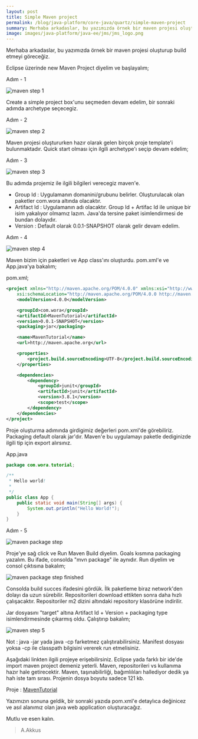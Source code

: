 ```yaml
---
layout: post
title: Simple Maven project
permalink: /blog/java-platform/core-java/quartz/simple-maven-project
summary: Merhaba arkadaslar, bu yazımızda örnek bir maven projesi oluşturup build etmeyi göreceğiz.
image: images/java-platform/java-ee/jms/jms_logo.png
---
```

Merhaba arkadaslar, bu yazımızda örnek bir maven projesi oluşturup build etmeyi göreceğiz.

Eclipse üzerinde new Maven Project diyelim ve başlayalım;

Adım - 1

![maven step 1](/images/java-platform/core-java/maven/mvn1.png)

Create a simple project box'unu seçmeden devam edelim, bir sonraki adımda archetype seçecegiz.

Adım - 2

![maven step 2](/images/java-platform/core-java/maven/mvn2.png)

Maven projesi oluştururken hazır olarak gelen birçok proje template'i bulunmaktadır. Quick start olması için ilgili archetype'ı seçip devam edelim;

Adım - 3

![maven step 3](/images/java-platform/core-java/maven/mvn3.png)

Bu adımda projemiz ile ilgili bilgileri verecegiz maven'e.

* Group Id : Uygulamanın domanini/grubunu belirler. Oluşturulacak olan paketler com.wora altında olacaktır.
* Artifact Id : Uygulamanın adı olacaktır. Group Id + Artifac Id ile unique bir isim yakalıyor olmamız lazım. Java'da tersine paket isimlendirmesi de bundan dolayıdır.
* Version : Default olarak 0.0.1-SNAPSHOT olarak gelir devam edelim.


Adım - 4

![maven step 4](/images/java-platform/core-java/maven/mvn6.png)

Maven bizim için paketleri ve App class'ını oluşturdu. pom.xml'e ve App.java'ya bakalım;

pom.xml;
``` xml
<project xmlns="http://maven.apache.org/POM/4.0.0" xmlns:xsi="http://www.w3.org/2001/XMLSchema-instance"
	xsi:schemaLocation="http://maven.apache.org/POM/4.0.0 http://maven.apache.org/xsd/maven-4.0.0.xsd">
	<modelVersion>4.0.0</modelVersion>

	<groupId>com.wora</groupId>
	<artifactId>MavenTutorial</artifactId>
	<version>0.0.1-SNAPSHOT</version>
	<packaging>jar</packaging>

	<name>MavenTutorial</name>
	<url>http://maven.apache.org</url>

	<properties>
		<project.build.sourceEncoding>UTF-8</project.build.sourceEncoding> <!-- UTF-8 ile build et -->
	</properties>

	<dependencies>
		<dependency>
			<groupId>junit</groupId>
			<artifactId>junit</artifactId>
			<version>3.8.1</version>
			<scope>test</scope>
		</dependency>
	</dependencies>
</project>
```

Proje oluşturma adımında girdigimiz değerleri pom.xml'de görebiliriz. Packaging default olarak jar'dır. Maven'e bu uygulamayı paketle dediginizde ilgili tip için export alırsınız.

App.java
``` java
package com.wora.tutorial;

/**
 * Hello world!
 *
 */
public class App {
	public static void main(String[] args) {
		System.out.println("Hello World!");
	}
}
```
Adım - 5

![maven package step](/images/java-platform/core-java/maven/mvn-package.png)

Proje'ye sağ click ve Run Maven Build diyelim. Goals kısmına packaging yazalım. Bu ifade, consolda "mvn package" ile aynıdır. Run diyelim ve consol çıktısına bakalım;

![maven package step finished](/images/java-platform/core-java/maven/mvn4.png)

Consolda build succes ifadesini gördük. İlk paketleme biraz network'den dolayı da uzun sürebilir. Repositorileri download ettikten sonra daha hızlı çalışacaktır. Repositoriler m2 dizini altındaki repository klasörüne indirilir.

Jar dosyasını "target" altına Artifact Id + Version + packaging type isimlendirmesinde çıkarmış oldu. Çalıştırıp bakalım;

![maven step 5](/images/java-platform/core-java/maven/mvn5.png)

Not : java -jar yada java -cp farketmez çalıştırabilirsiniz. Manifest dosyası yoksa -cp ile classpath bilgisini vererek run etmelisiniz.

Aşağıdaki linkten ilgili projeye erişebilirsiniz. Eclipse yada farklı bir ide'de import maven project demeniz yeterli. Maven, repositorileri vs kullanıma hazır hale getirecektir. Maven, taşınabilirliği, bağımlılıları hallediyor dedik ya hah iste tam sırası. Projenin dosya boyutu sadece 121 kb.

Proje : [MavenTutorial](https://www.dropbox.com/sh/ji4f9fprnpwlziu/AAAzX34epTg-8QLBT4MJ2wvTa?dl=0)

Yazımızın sonuna geldik, bir sonraki yazıda pom.xml'e detaylıca değinicez ve asıl alanımız olan java web application oluşturacağız.

Mutlu ve esen kalın.

> A.Akkus
